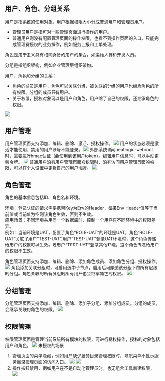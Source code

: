 ## 用户、角色、分组关系
用户是指系统的使用对象，用户根据权限大小分成普通用户和管理员用户。
- 管理员用户是指可对一些管理页面进行操作的用户。
- 普通用户则没有配置管理页面的操作权限，也看不到操作页面的入口，只能完成管理员授权的业务操作，例如服务上报和工单处理。

角色是用于定义具有相同身份的用户的集合，如运维人员和开发人员。

分组是指组织架构，例如企业管理层组织架构。

用户、角色和分组的关系：
- 角色的成员是用户，角色可以关联分组，被关联的分组的用户也继承角色的所有权限。分组的成员只有用户。
- 关于权限，授权对象可以是用户和角色，用户除了自己的权限，还继承角色的权限。

![](README_IMAGES/user/relation.png)
## 用户管理
用户管理页面支持添加、编辑、删除、激活、授权操作。
![](README_IMAGES/user/user.png)
用户的状态必须是激活才能使用，禁用的用户账号不能登录。
![](README_IMAGES/user/userdisable.gif)
外部系统访问neatlogic-webroot时，需要进行hmac认证（会使用到该用户token）。编辑用户信息时，可以手动更新令牌。
![](README_IMAGES/user/token.png)
普通用户没有用户管理页面的权限时，没有访问用户管理页面的权限，可以在个人设置中更新自己的用户令牌。
![](README_IMAGES/user/token_update.gif)

## 角色管理
角色的基本信息包括ID、角色名和环境。

环境：登录认证的请求需要携带Key为Env的Header，如果Env Header值等于当前值或当前值为空则该角色生效，否则不生效。
<br>
应用场景：不同环境共用同一个数据库时，控制一个用户在不同环境中的权限差异。
<br>
例如：当前环境是UAT，配置了角色“ROLE-UAT”的环境是UAT，角色“ROLE-UAT”关联了用户“TEST-UAT”,用户“TEST-UAT”登录UAT环境时，这个角色传递给用户的权限可以生效。若用户“TEST-UAT”登录其他环境，这个角色传递给用户的权限不生效。

角色管理页面支持添加、编辑、删除、添加角色成员、添加角色分组、授权操作。
![](README_IMAGES/user/role.png)
角色添加关联分组时，可启用选中子节点，启用后可穿透该分组下的所有层级的分组。角色关联的所有分组的所有用户也会继承角色的权限。
![](README_IMAGES/user/select_subnode.gif)

## 分组管理
分组管理页面支持添加、编辑、删除、添加子分组、添加分组成员。分组的成员，会继承关联的角色的权限。
![](README_IMAGES/user/team.png)

## 权限管理
权限管理页面是管理当前系统所有模块的权限，可进行授权操作，授权的对象包括用户和角色。
![](README_IMAGES/user/assignedto.gif)
未授权的场景

1. 管理页面的菜单隐藏，例如用户缺少服务目录管理权限时，导航菜单不显示服务目录管理页面的访问入口。
   ![](README_IMAGES/user/authority_no.png)
   ![](README_IMAGES/user/menu_hidden.png) 
2. 操作按钮禁用，例如用户在不是自动化管理员时，也无组合工具新建权限，
   ![](README_IMAGES/user/authority_button_no.gif)